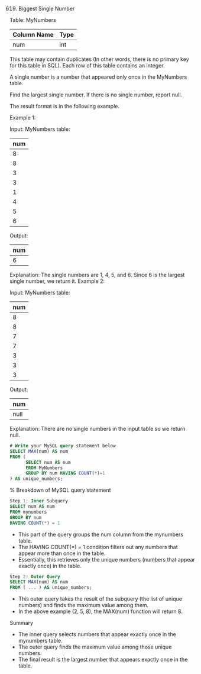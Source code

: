 619. Biggest Single Number

Table: MyNumbers


| Column Name | Type |
|-------------|------|
| num         | int  |

This table may contain duplicates (In other words, there is no primary key for this table in SQL).
Each row of this table contains an integer.
 

A single number is a number that appeared only once in the MyNumbers table.

Find the largest single number. If there is no single number, report null.

The result format is in the following example.

Example 1:

Input: 
MyNumbers table:

| num |
|-----|
| 8   |
| 8   |
| 3   |
| 3   |
| 1   |
| 4   |
| 5   |
| 6   |

Output: 

| num |
|-----|
| 6   |

Explanation: The single numbers are 1, 4, 5, and 6.
Since 6 is the largest single number, we return it.
Example 2:

Input: 
MyNumbers table:

| num |
|-----|
| 8   |
| 8   |
| 7   |
| 7   |
| 3   |
| 3   |
| 3   |

Output: 

| num  |
|------|
| null |

Explanation: There are no single numbers in the input table so we return null.

```sql
# Write your MySQL query statement below
SELECT MAX(num) AS num 
FROM (
      SELECT num AS num 
      FROM MyNumbers 
      GROUP BY num HAVING COUNT(*)=1
) AS unique_numbers;
```

% Breakdown of MySQL query statement

```sql
Step 1: Inner Subquery
SELECT num AS num 
FROM mynumbers 
GROUP BY num 
HAVING COUNT(*) = 1
```

- This part of the query groups the num column from the mynumbers table.
- The HAVING COUNT(*) = 1 condition filters out any numbers that appear more than once in the table.
- Essentially, this retrieves only the unique numbers (numbers that appear exactly once) in the table.

```sql
Step 2: Outer Query
SELECT MAX(num) AS num 
FROM ( ... ) AS unique_numbers;
```

- This outer query takes the result of the subquery (the list of unique numbers) and finds the maximum value among them.
- In the above example (2, 5, 8), the MAX(num) function will return 8.

Summary
- The inner query selects numbers that appear exactly once in the mynumbers table.
- The outer query finds the maximum value among those unique numbers.
- The final result is the largest number that appears exactly once in the table.
